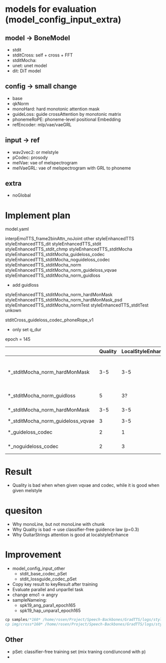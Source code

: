 # models for evaluation (model_config_input_extra)
## model -> BoneModel
- stdit
- stditCross: self + cross + FFT
- stditMocha:
- unet: unet model
- dit: DiT model
## config -> small change
- base
- qkNorm
- monoHard: hard monotonic attention mask
- guideLoss: guide crossAttention by monotonic matrix
- phonemeRoPE: phoneme-level positional Embedding
- refEncoder: mlp/vae/vaeGRL
## input -> ref
- wav2vec2: or melstyle
- pCodec: prosody
- melVae: vae of melspectrogram
- melVaeGRL: vae of melspectrogram with GRL to phoneme
## extra
- noGlobal


# Implement plan

model.yaml


interpEmoTTS_frame2binAttn_noJoint
other
styleEnhancedTTS
styleEnhancedTTS_dit
styleEnhancedTTS_stdit
styleEnhancedTTS_stdit_chmp
styleEnhancedTTS_stditMocha
styleEnhancedTTS_stditMocha_guideloss_codec
styleEnhancedTTS_stditMocha_noguideloss_codec
styleEnhancedTTS_stditMocha_norm
styleEnhancedTTS_stditMocha_norm_guideloss_vqvae
styleEnhancedTTS_stditMocha_norm_guidloss
- add guidloss

styleEnhancedTTS_stditMocha_norm_hardMonMask
styleEnhancedTTS_stditMocha_norm_hardMonMask_psd
styleEnhancedTTS_stditMocha_normTest
styleEnhancedTTS_stditTest
unkown



stditCross_guideloss_codec_phoneRope_v1
- only set q_dur


epoch = 145

|                                   | Quality | LocalStyleEnhance | MonoAttn                 | Unparal  | Other                                          |
| --------------------------------- | ------- | ----------------- | ------------------------ | -------- | ---------------------------------------------- |
| *_stditMocha_norm_hardMonMask     | 3-5     | 3-5               | MonoLine                 | Non-Entg | MonoAttn is white for some samples (epoch>155) |
| *_stditMocha_norm_guidloss        | 5       | 3?                | GuitarStrings (ecept e1) | Entg     |                                                |
| *_stditMocha_norm_hardMonMask     | 3-5     | 3-5               | MonoLine                 | Non-Entg |                                                |
| *_stditMocha_norm_guideloss_vqvae | 3       | 3-5               | mulitMonoLine            |          |                                                |
| *_guideloss_codec                 | 2       | 1                 | MonoLine                 | Non-Entg |                                                |
| *_noguideloss_codec               | 2       | 3                 | GuitarStrings            | Non-Entg |                                                |



# Result
- Quality is bad when when given vqvae and codec, while it is good when given melstyle


# quesiton
- Why monoLine, but not monoLine with chunk
- Why Quality is bad -> use classifier-free guidence law (p=0.3)
- Why GuitarStrings attention is good at localstyleEnhance


# Improvement
- model_config_input_other
  - stdit_base_codec_pSet
  - stdit_lossguide_codec_pSet
- Copy key result to keyResult after training 
- Evaluate parallel and unparllel task
- change emo1 -> angry
- sampleNameing: 
  - spk19_ang_para1_epoch165
  - spk19_hap_unpara1_epoch165

```c
cp samples/*160* /home/rosen/Project/Speech-Backbones/GradTTS/logs/styleEnhancedTTS_stditMocha_guideloss_codec/samples_epoch160
cp img/cross*160* /home/rosen/Project/Speech-Backbones/GradTTS/logs/styleEnhancedTTS_stditMocha_guideloss_codec/samples_epoch160
``` 

## Other
- pSet: classifier-free training set (mix traning cond/uncond with p)
- 


